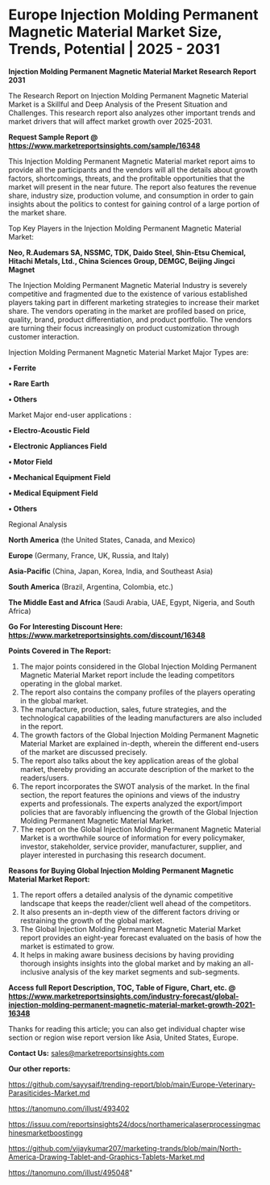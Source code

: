# Europe Injection Molding Permanent Magnetic Material Market Size, Trends, Potential | 2025 - 2031

<strong>Injection Molding Permanent Magnetic Material Market Research Report 2031</strong>

The Research Report on Injection Molding Permanent Magnetic Material Market is a Skillful and Deep Analysis of the Present Situation and Challenges. This research report also analyzes other important trends and market drivers that will affect market growth over 2025-2031.

<strong>Request Sample Report @ <a href=https://www.marketreportsinsights.com/sample/16348>https://www.marketreportsinsights.com/sample/16348</a></strong>

This Injection Molding Permanent Magnetic Material market report aims to provide all the participants and the vendors will all the details about growth factors, shortcomings, threats, and the profitable opportunities that the market will present in the near future. The report also features the revenue share, industry size, production volume, and consumption in order to gain insights about the politics to contest for gaining control of a large portion of the market share.

Top Key Players in the Injection Molding Permanent Magnetic Material Market:

<strong>Neo, R.Audemars SA, NSSMC, TDK, Daido Steel, Shin-Etsu Chemical, Hitachi Metals, Ltd., China Sciences Group, DEMGC, Beijing Jingci Magnet</strong>

The Injection Molding Permanent Magnetic Material Industry is severely competitive and fragmented due to the existence of various established players taking part in different marketing strategies to increase their market share. The vendors operating in the market are profiled based on price, quality, brand, product differentiation, and product portfolio. The vendors are turning their focus increasingly on product customization through customer interaction.

Injection Molding Permanent Magnetic Material Market Major Types are:

<strong>• Ferrite

• Rare Earth

• Others</strong>

Market Major end-user applications :

<strong>• Electro-Acoustic Field

• Electronic Appliances Field

• Motor Field

• Mechanical Equipment Field

• Medical Equipment Field

• Others</strong>

Regional Analysis

</u><strong><b>North America</b></strong> (the United States, Canada, and Mexico)

<strong><b>Europe </b></strong>(Germany, France, UK, Russia, and Italy)

<strong><b>Asia-Pacific</b></strong> (China, Japan, Korea, India, and Southeast Asia)

<strong><b>South America</b></strong> (Brazil, Argentina, Colombia, etc.)

<strong><b>The Middle East and Africa</b></strong> (Saudi Arabia, UAE, Egypt, Nigeria, and South Africa)

<strong>Go For Interesting Discount Here: <a href=https://www.marketreportsinsights.com/discount/16348>https://www.marketreportsinsights.com/discount/16348</a></strong>

<strong>Points Covered in The Report:</strong>
<ol>
  <li>The major points considered in the Global Injection Molding Permanent Magnetic Material Market report include the leading competitors operating in the global market.</li>
  <li>The report also contains the company profiles of the players operating in the global market.</li>
  <li>The manufacture, production, sales, future strategies, and the technological capabilities of the leading manufacturers are also included in the report.</li>
  <li>The growth factors of the Global Injection Molding Permanent Magnetic Material Market are explained in-depth, wherein the different end-users of the market are discussed precisely.</li>
  <li>The report also talks about the key application areas of the global market, thereby providing an accurate description of the market to the readers/users.</li>
  <li>The report incorporates the SWOT analysis of the market. In the final section, the report features the opinions and views of the industry experts and professionals. The experts analyzed the export/import policies that are favorably influencing the growth of the Global Injection Molding Permanent Magnetic Material Market.</li>
  <li>The report on the Global Injection Molding Permanent Magnetic Material Market is a worthwhile source of information for every policymaker, investor, stakeholder, service provider, manufacturer, supplier, and player interested in purchasing this research document.</li>
</ol>
<strong>Reasons for Buying Global Injection Molding Permanent Magnetic Material Market Report:</strong>

<ol>
  <li>The report offers a detailed analysis of the dynamic competitive landscape that keeps the reader/client well ahead of the competitors.</li>
  <li>It also presents an in-depth view of the different factors driving or restraining the growth of the global market.</li>
  <li>The Global Injection Molding Permanent Magnetic Material Market report provides an eight-year forecast evaluated on the basis of how the market is estimated to grow.</li>
  <li>It helps in making aware business decisions by having providing thorough insights insights into the global market and by making an all-inclusive analysis of the key market segments and sub-segments.</li>
</ol>
<strong>Access full Report Description, TOC, Table of Figure, Chart, etc. @ <a href=https://www.marketreportsinsights.com/industry-forecast/global-injection-molding-permanent-magnetic-material-market-growth-2021-16348>https://www.marketreportsinsights.com/industry-forecast/global-injection-molding-permanent-magnetic-material-market-growth-2021-16348</a></strong>


Thanks for reading this article; you can also get individual chapter wise section or region wise report version like Asia, United States, Europe.

<strong>Contact Us:</strong>
sales@marketreportsinsights.com

<strong>Our other reports:</strong>

<a href=https://github.com/sayysaif/trending-report/blob/main/Europe-Veterinary-Parasiticides-Market.md>https://github.com/sayysaif/trending-report/blob/main/Europe-Veterinary-Parasiticides-Market.md</a>

<a href=https://tanomuno.com/illust/493402>https://tanomuno.com/illust/493402</a>

<a href=https://issuu.com/reportsinsights24/docs/northamericalaserprocessingmachinesmarketboostingg>https://issuu.com/reportsinsights24/docs/northamericalaserprocessingmachinesmarketboostingg</a>

<a href=https://github.com/vijaykumar207/marketing-trands/blob/main/North-America-Drawing-Tablet-and-Graphics-Tablets-Market.md>https://github.com/vijaykumar207/marketing-trands/blob/main/North-America-Drawing-Tablet-and-Graphics-Tablets-Market.md</a>

<a href=https://tanomuno.com/illust/495048>https://tanomuno.com/illust/495048</a>"
